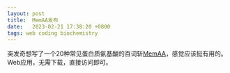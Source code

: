 ```yaml
---
layout: post
title:  MemAA发布
date:   2023-02-21 17:38:20 +0800
tags: web coding biochemistry
---
```


突发奇想写了一个20种常见蛋白质氨基酸的百词斩[MemAA](/widgets/memaa/)，感觉应该挺有用的。Web应用，无需下载，直接访问即可。